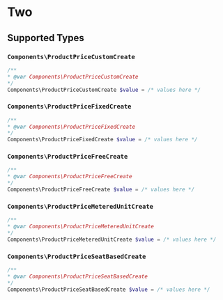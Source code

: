 # Two


## Supported Types

### `Components\ProductPriceCustomCreate`

```php
/**
* @var Components\ProductPriceCustomCreate
*/
Components\ProductPriceCustomCreate $value = /* values here */
```

### `Components\ProductPriceFixedCreate`

```php
/**
* @var Components\ProductPriceFixedCreate
*/
Components\ProductPriceFixedCreate $value = /* values here */
```

### `Components\ProductPriceFreeCreate`

```php
/**
* @var Components\ProductPriceFreeCreate
*/
Components\ProductPriceFreeCreate $value = /* values here */
```

### `Components\ProductPriceMeteredUnitCreate`

```php
/**
* @var Components\ProductPriceMeteredUnitCreate
*/
Components\ProductPriceMeteredUnitCreate $value = /* values here */
```

### `Components\ProductPriceSeatBasedCreate`

```php
/**
* @var Components\ProductPriceSeatBasedCreate
*/
Components\ProductPriceSeatBasedCreate $value = /* values here */
```

